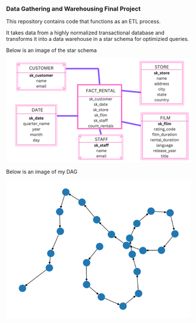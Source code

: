 ### Data Gathering and Warehousing Final Project

This repository contains code that functions as an ETL process.

It takes data from a highly normalized transactional database and transforms it into a data warehouse in a star schema for optimizied queries.

Below is an image of the star schema

![img](images/StarSchema.png)

Below is an image of my DAG

![img](images/DAG.png)